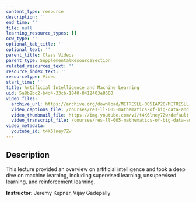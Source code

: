 ```yaml
---
content_type: resource
description: ''
end_time: ''
file: null
learning_resource_types: []
ocw_type: ''
optional_tab_title: ''
optional_text: ''
parent_title: Class Videos
parent_type: SupplementalResourceSection
related_resources_text: ''
resource_index_text: ''
resourcetype: Video
start_time: ''
title: Artificial Intelligence and Machine Learning
uid: 5a8b2bc2-b4d4-33cb-1840-8412403e8600
video_files:
  archive_url: https://archive.org/download/MITRESLL-005IAP20/MITRESLL-005IAP20_ses01_300k.mp4
  video_captions_file: /courses/res-ll-005-mathematics-of-big-data-and-machine-learning-january-iap-2020/648c0647ee845e1da1a5f252ca317975_t4K6lney7Zw.vtt
  video_thumbnail_file: https://img.youtube.com/vi/t4K6lney7Zw/default.jpg
  video_transcript_file: /courses/res-ll-005-mathematics-of-big-data-and-machine-learning-january-iap-2020/c730d9520b97248d8935096ad809ac7f_t4K6lney7Zw.pdf
video_metadata:
  youtube_id: t4K6lney7Zw
---
```


Description
-----------

This lecture provided an overview on artificial intelligence and took a deep dive on machine learning, including supervised learning, unsupervised learning, and reinforcement learning.

**Instructor:** Jeremy Kepner, Vijay Gadepally

